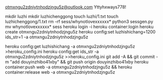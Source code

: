 otmxngu2zdniytnhodzjngu5z@outlook.com
Yttyhxways778!

mkdir luzhi
mkdir luzhichenggong
touch luzhi/1.txt
touch luzhichenggong/1.txt
rm -rf sess/whynotlovexxxxxx*
python3 sessgen.py
mv whynotlovexxxxxx* sess
heroku login -i
heroku container:login
heroku create otmxngu2zdniytnhodzjngu5z
heroku config:set luzhishichang=1200 ids_str=1 -a otmxngu2zdniytnhodzjngu5z

heroku config:get luzhishichang -a otmxngu2zdniytnhodzjngu5z >heroku_config.ini
heroku config:get ids_str -a otmxngu2zdniytnhodzjngu5z >>heroku_config.ini
git add -A && git commit -m "add douyinzhibo41xby" && git push origin douyinzhibo41xby
heroku container:push web -a otmxngu2zdniytnhodzjngu5z && heroku container:release web -a otmxngu2zdniytnhodzjngu5z